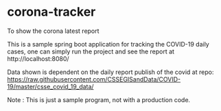 # corona-tracker
To show the corona latest report

This is a sample spring boot application for tracking the COVID-19 daily cases, one can simply run the project and see the report at http://localhost:8080/

Data shown is dependent on the daily report publish of the covid at repo: https://raw.githubusercontent.com/CSSEGISandData/COVID-19/master/csse_covid_19_data/

Note : This is just a sample program, not with a production code.
